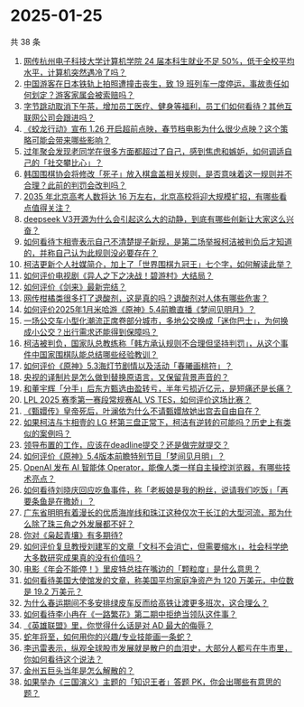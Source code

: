 # 2025-01-25

共 38 条

<!-- BEGIN ZHIHUQUESTIONS -->
<!-- 最后更新时间 Sat Jan 25 2025 04:11:58 GMT+0800 (China Standard Time) -->
1. [网传杭州电子科技大学计算机学院 24 届本科生就业不足 50%，低于全校平均水平，计算机突然遇冷了吗？](https://www.zhihu.com/question/10197743562)
1. [中国游客在日本铁轨上拍照遭撞击丧生，致 19 班列车一度停运，事故责任如何划定？游客家属会被索赔吗？](https://www.zhihu.com/question/10418299160)
1. [字节跳动取消下午茶，增加员工医疗、健身等福利，员工们如何看待？其他互联网公司会跟进吗？](https://www.zhihu.com/question/10446312502)
1. [《蛟龙行动》宣布 1.26 开启超前点映，春节档电影为什么很少点映？这个策略可能会带来哪些影响？](https://www.zhihu.com/question/10476393398)
1. [过年聚会发现老同学在很多方面都超过了自己，感到焦虑和嫉妒，如何调适自己的「社交攀比心」？](https://www.zhihu.com/question/9765246348)
1. [韩国围棋协会将修改「死子」放入棋盒盖相关规则，是否意味着这一规则并不合理？此前的判罚会改判吗？](https://www.zhihu.com/question/10467623570)
1. [2035 年北京高考人数将达 16 万左右，北京高校将迎大规模扩招，有哪些看点值得关注？](https://www.zhihu.com/question/10343073935)
1. [deepseek V3开源为什么会引起这么大的动静，到底有哪些创新让大家这么兴奋？](https://www.zhihu.com/question/8970978383)
1. [如何看待卞相壹表示自己不清楚提子新规，是第二场举报柯洁被判负后才知道的，并称自己认为此规则没必要存在？](https://www.zhihu.com/question/10442645812)
1. [柯洁更新个人社媒简介，加上了「世界围棋九冠王」七个字，如何解读此举？](https://www.zhihu.com/question/10388460452)
1. [如何评价电视剧《异人之下之决战！碧游村》大结局？](https://www.zhihu.com/question/10445526399)
1. [如何评价《剑来》最新完结？](https://www.zhihu.com/question/10409610519)
1. [网传柑橘类很多打了退酸剂，这是真的吗？退酸剂对人体有哪些危害？](https://www.zhihu.com/question/7008365479)
1. [如何评价2025年1月米哈游《原神》5.4前瞻直播《梦间见明月》？](https://www.zhihu.com/question/10470625721)
1. [一场公交车小型化潮流正席卷部分城市，多地公交换成「迷你巴士」，为何换成小公交？出行需求还能得到保障吗？](https://www.zhihu.com/question/10071754135)
1. [柯洁被判负，国家队总教练称「韩方承认规则不合理但坚持判罚」，从这个事件中国家围棋队能总结哪些经验教训？](https://www.zhihu.com/question/10301779117)
1. [如何评价《原神》5.3海灯节剧情以及活动「春曦画桃符」？](https://www.zhihu.com/question/10394697191)
1. [央视的译制片是怎么做到替换原语言，又保留背景声音的？](https://www.zhihu.com/question/617127810)
1. [和董宇辉「分手」后东方甄选由盈转亏，半年亏损近亿元，是短痛还是长痛？](https://www.zhihu.com/question/10347709224)
1. [LPL 2025 赛季第一赛段常规赛AL VS TES，如何评价这场比赛？](https://www.zhihu.com/question/10452626697)
1. [《甄嬛传》皇帝死后，叶澜依为什么不请甄嬛放她出宫去自由自在？](https://www.zhihu.com/question/2832861960)
1. [如果柯洁与卞相壹的 LG 杯第三盘正常下，柯洁有逆转的可能吗？历史上有类似的案例吗？](https://www.zhihu.com/question/10360364489)
1. [领导布置的工作，应该在deadline提交？还是做完就提交？](https://www.zhihu.com/question/9552926658)
1. [如何评价《原神》5.4版本前瞻特别节目「梦间见月明」？](https://www.zhihu.com/question/10438317659)
1. [OpenAI 发布 AI 智能体 Operator，能像人类一样自主操控浏览器，有哪些技术亮点？](https://www.zhihu.com/question/10424217078)
1. [如何看待刘晓庆回应吃鱼事件，称「老板娘是我的粉丝，说请我们吃饭」「再要条鱼是在撒娇」？](https://www.zhihu.com/question/10295662187)
1. [广东省明明有着漫长的优质海岸线和珠江这种仅次于长江的大型河流，那为什么除了珠三角之外发展都不好？](https://www.zhihu.com/question/10200670590)
1. [你对《枭起青壤》有多期待?](https://www.zhihu.com/question/664188779)
1. [如何评价复旦教授刘建军的文章「文科不会消亡，但需要缩水」，社会科学绝大多数研究成果真的没有价值吗？](https://www.zhihu.com/question/10264341200)
1. [电影《年会不能停！》里皮特总挂在嘴边的「颗粒度」是什么意思？](https://www.zhihu.com/question/637531337)
1. [如何看待美国大使馆发的文章，称美国平均家庭净资产为 120 万美元，中位数是 19.2 万美元？](https://www.zhihu.com/question/9927160312)
1. [为什么春运期间不多安排绿皮车反而给高铁让渡更多班次，这合理么？](https://www.zhihu.com/question/10258407503)
1. [如何看待李小冉在《一路繁花》第二期中拒绝当领队这件事？](https://www.zhihu.com/question/9922275541)
1. [《英雄联盟》里，你觉得什么话是对 AD 最大的侮辱？](https://www.zhihu.com/question/457722320)
1. [蛇年将至，如何用你的兴趣/专业技能画一条蛇？](https://www.zhihu.com/question/9668924582)
1. [李迅雷表示，纵观全球股市发展就是散户的血泪史，大部分人都亏在牛市里，你如何看待这个说法？](https://www.zhihu.com/question/10253755238)
1. [金州五巨头当年是怎么解散的？](https://www.zhihu.com/question/605220553)
1. [如果举办《三国演义》主题的「知识王者」答题 PK，你会出哪些有意思的题？](https://www.zhihu.com/question/9661771652)
<!-- END ZHIHUQUESTIONS -->
